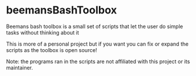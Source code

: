 # beemansBashToolbox

Beemans bash toolbox is a small set of scripts that let the user do simple tasks without thinking about it

This is more of a personal project but if you want you can fix or expand the scripts as the toolbox is open source!

Note: the programs ran in the scripts are not affiliated with this project or its maintainer.
